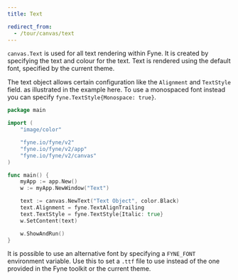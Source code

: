 ```yaml
---
title: Text

redirect_from:
  - /tour/canvas/text
---
```


`canvas.Text` is used for all text rendering within Fyne.
It is created by specifying the text and colour for the text.
Text is rendered using the default font, specified by the current theme.

The text object allows certain configuration like the `Alignment`
and `TextStyle` field. as illustrated in the example here.
To use a monospaced font instead you can specify
`fyne.TextStyle{Monospace: true}`.

```go
package main

import (
	"image/color"

	"fyne.io/fyne/v2"
	"fyne.io/fyne/v2/app"
	"fyne.io/fyne/v2/canvas"
)

func main() {
	myApp := app.New()
	w := myApp.NewWindow("Text")

	text := canvas.NewText("Text Object", color.Black)
	text.Alignment = fyne.TextAlignTrailing
	text.TextStyle = fyne.TextStyle{Italic: true}
	w.SetContent(text)

	w.ShowAndRun()
}
```

It is possible to use an alternative font by specifying a `FYNE_FONT`
environment variable. Use this to set a `.ttf` file to use instead of
the one provided in the Fyne toolkit or the current theme.
